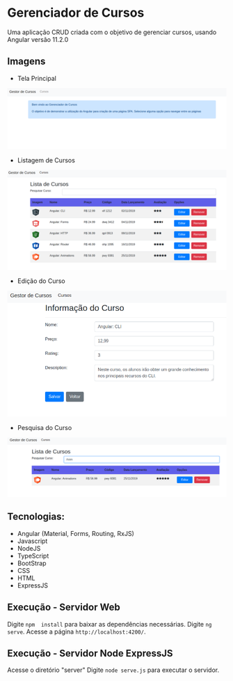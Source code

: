 # Gerenciador de Cursos
Uma aplicação CRUD criada com o objetivo de gerenciar cursos, usando Angular versão 11.2.0

## Imagens

- Tela Principal
<img src="docs/prints/print1.png">

- Listagem de Cursos
<img src="docs/prints/print2.png">

- Edição do Curso
<img src="docs/prints/print3.png">

- Pesquisa do Curso
<img src="docs/prints/print4.png">

## Tecnologias:
- Angular (Material, Forms, Routing, RxJS)
- Javascript
- NodeJS
- TypeScript
- BootStrap
- CSS
- HTML
- ExpressJS

## Execução - Servidor Web
Digite `npm  install` para baixar as dependências necessárias.
Digite `ng serve`. Acesse a página `http://localhost:4200/`.

## Execução - Servidor Node ExpressJS
Acesse o diretório "server"
Digite `node serve.js` para executar o servidor.

